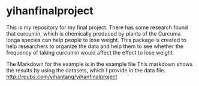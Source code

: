 # yihanfinalproject
This is my repository for my final project.
There has some research found that curcumin, which is chemically produced by plants of the Curcuma longa species can help people to lose weight.
This package is created to help researchers to organize the data and help them to see whether the frequency of taking curcumin would affect the effect to lose weight. 

The Markdown for the example is in the example file
This markdown shows the results by using the datasets, which I provide in the data file.
http://rpubs.com/yihantang/yihanfinalproject
